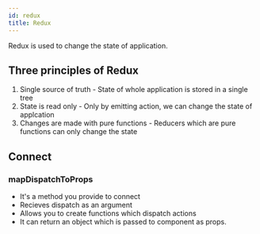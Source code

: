 ```yaml
---
id: redux
title: Redux
---
```


Redux is used to change the state of application.

## Three principles of Redux

1. Single source of truth - State of whole application is stored in a single tree
2. State is read only - Only by emitting action, we can change the state of applcation
3. Changes are made with pure functions - Reducers which are pure functions can only change the state

## Connect

### mapDispatchToProps

- It's a method you provide to connect
- Recieves dispatch as an argument
- Allows you to create functions which dispatch actions
- It can return an object which is passed to component as props.
